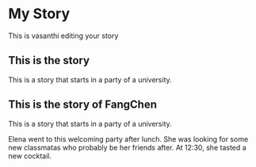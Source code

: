 # My Story

This is vasanthi editing your story

## This is the story

This is a story that starts in a party of a university.

## This is the story of FangChen

This is a story that starts in a party of a university.

Elena went to this welcoming party after lunch. She was looking for some new classmatas who probably be her friends after. At 12:30, she tasted a new cocktail.


